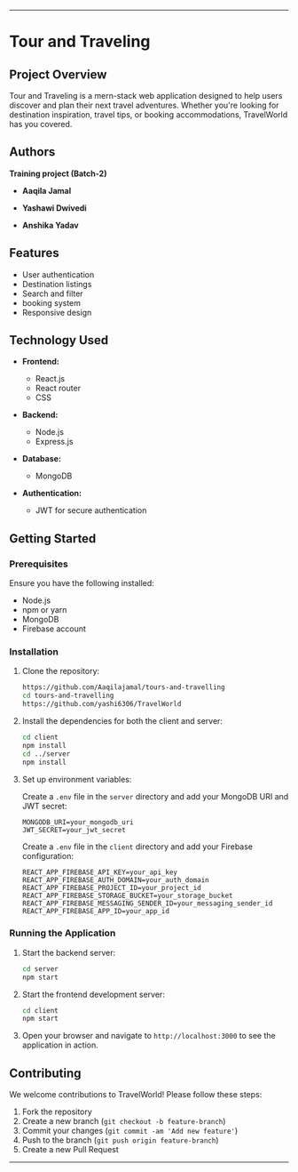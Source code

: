 

---

# Tour and Traveling

## Project Overview

Tour and Traveling is a mern-stack web application designed to help users discover and plan their next travel adventures. Whether you're looking for destination inspiration, travel tips, or booking accommodations, TravelWorld has you covered.

## Authors
   **Training project (Batch-2)**

- **Aaqila Jamal**
  
- **Yashawi Dwivedi**

- **Anshika Yadav**

## Features

- User authentication 
- Destination listings
- Search and filter
- booking system
- Responsive design

## Technology Used

- **Frontend:**
  - React.js 
  - React router
  - CSS 
  
  
  

- **Backend:**
  - Node.js
  - Express.js

- **Database:**
  - MongoDB

- **Authentication:**
  - JWT for secure authentication

## Getting Started

### Prerequisites

Ensure you have the following installed:

- Node.js
- npm or yarn
- MongoDB
- Firebase account

### Installation

1. Clone the repository:
   ```bash
   https://github.com/Aaqilajamal/tours-and-travelling
   cd tours-and-travelling
   https://github.com/yashi6306/TravelWorld
   
   ```

2. Install the dependencies for both the client and server:
   ```bash
   cd client
   npm install
   cd ../server
   npm install
   ```

3. Set up environment variables:

   Create a `.env` file in the `server` directory and add your MongoDB URI and JWT secret:

   ```plaintext
   MONGODB_URI=your_mongodb_uri
   JWT_SECRET=your_jwt_secret
   ```

   Create a `.env` file in the `client` directory and add your Firebase configuration:

   ```plaintext
   REACT_APP_FIREBASE_API_KEY=your_api_key
   REACT_APP_FIREBASE_AUTH_DOMAIN=your_auth_domain
   REACT_APP_FIREBASE_PROJECT_ID=your_project_id
   REACT_APP_FIREBASE_STORAGE_BUCKET=your_storage_bucket
   REACT_APP_FIREBASE_MESSAGING_SENDER_ID=your_messaging_sender_id
   REACT_APP_FIREBASE_APP_ID=your_app_id
   ```

### Running the Application

1. Start the backend server:
   ```bash
   cd server
   npm start
   ```

2. Start the frontend development server:
   ```bash
   cd client
   npm start
   ```

3. Open your browser and navigate to `http://localhost:3000` to see the application in action.

## Contributing

We welcome contributions to TravelWorld! Please follow these steps:

1. Fork the repository
2. Create a new branch (`git checkout -b feature-branch`)
3. Commit your changes (`git commit -am 'Add new feature'`)
4. Push to the branch (`git push origin feature-branch`)
5. Create a new Pull Request



---

